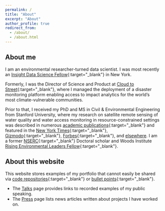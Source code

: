 ```yaml
---
permalink: /
title: "About"
excerpt: "About"
author_profile: true
redirect_from: 
  - /about/
  - /about.html
---
```


## About me

I am an environmental researcher-turned data scientist. I was most recently an [Insight Data Science Fellow](https://insightfellows.com/data-science){:target="_blank"} in New York. 

Formerly, I was the Director of Science and Product at [Cloud to Street](https://www.cloudtostreet.info/){:target="_blank"}, where I managed the deployment of a disaster monitoring platform enabling access to impact analytics for the world’s most climate-vulnerable communities. 

Prior to that, I received my PhD and MS in Civil & Environmental Engineering from Stanford University, where my research on satellite remote sensing of water quality and water access monitoring in resource-constrained settings was described in numerous [academic publications](https://scholar.google.ca/citations?user=lLgELn4AAAAJ){:target="_blank"} and featured in the [New York Times](https://www.nytimes.com/interactive/2017/10/03/science/earth/lake-erie.html){:target="_blank"}, [Gizmodo](https://earther.gizmodo.com/toxic-algae-blooms-really-have-become-more-intense-stu-1839039124){:target="_blank"}, [Forbes](https://www.forbes.com/sites/trevornace/2017/10/09/lake-eries-unnatural-transformation-turned-it-an-eerie-bright-green){:target="_blank"}, and [elsewhere](press/). I am a former [NSERC](https://www.nserc-crsng.gc.ca/index_eng.asp){:target="_blank"} Doctoral scholar and Woods Institute [Rising Environmental Leaders Fellow](https://woods.stanford.edu/educating-leaders/education-leadership-programs/rising-environmental-leaders-program){:target="_blank"}. 

## About this website

This website stores examples of my portfolio that cannot easily be shared via [code repositories](https://github.com/jeffcfho){:target="_blank"} or [bullet points](https://www.linkedin.com/in/jeffcfho/){:target="_blank"}.
* The [Talks](talks/) page provides links to recorded examples of my public speaking.
* The [Press](press/) page lists news articles written about projects I have worked on.
